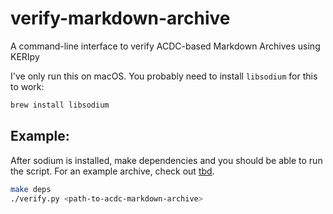 # verify-markdown-archive
A command-line interface to verify ACDC-based Markdown Archives using KERIpy

I've only run this on macOS. You probably need to install `libsodium` for this to work:

```sh
brew install libsodium
```

## Example:

After sodium is installed, make dependencies and you should be able to run the script.
For an example archive, check out [tbd]().

```sh
make deps
./verify.py <path-to-acdc-markdown-archive>
```
